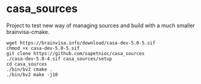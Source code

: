 # casa_sources
Project to test new way of managing sources and build with a much smaller brainvisa-cmake.
```
wget https://brainvisa.info/download/casa-dev-5.0-5.sif
chmod +x casa-dev-5.0-5.sif
git clone https://github.com/sapetnioc/casa_sources
./casa-dev-5.0-4.sif casa_sources/setup
cd casa_sources
./bin/bv2 cmake .
./bin/bv2 make -j10
```
